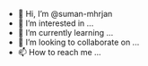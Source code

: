 - 👋 Hi, I’m @suman-mhrjan
- 👀 I’m interested in ...
- 🌱 I’m currently learning ...
- 💞️ I’m looking to collaborate on ...
- 📫 How to reach me ...

<!---
suman-mhrjan/suman-mhrjan is a ✨ special ✨ repository because its `README.md` (this file) appears on your GitHub profile.
You can click the Preview link to take a look at your changes.
--->
